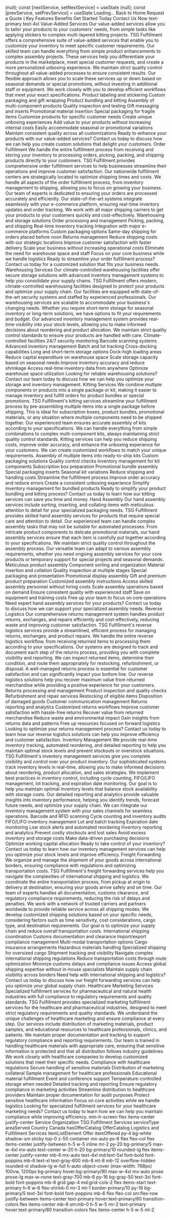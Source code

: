 (null);
  const [nextService, setNextService] = useState
(null);
  const [prevService, setPrevService] = useState
Loading...
Back to Home
Request a Quote
(
Key Features
Benefits
Get Started Today
Contact Us Now
text-primary text-4xl
Value-Added Services
Our value-added services allow you to tailor your products to your customers' needs, from simple tasks like applying stickers to complex multi-layered kitting projects.
TSG Fulfillment offers a comprehensive suite of value-added services that enable you to customize your inventory to meet specific customer requirements. Our skilled team can handle everything from simple product enhancements to complex assembly projects.
These services help you differentiate your products in the marketplace, meet special customer requests, and create a more personalized unboxing experience. We maintain strict quality control throughout all value-added processes to ensure consistent results.
Our flexible approach allows you to scale these services up or down based on seasonal demands or special promotions, without investing in additional staff or equipment. We work closely with you to develop efficient workflows that meet your exact specifications.
Product labeling and stickering
Custom packaging and gift wrapping
Product bundling and kitting
Assembly of multi-component products
Quality inspection and testing
Gift messaging and inserts
Promotional material insertion
Special packaging for fragile items
Customize products for specific customer needs
Create unique unboxing experiences
Add value to your products without increasing internal costs
Easily accommodate seasonal or promotional variations
Maintain consistent quality across all customizations
Ready to enhance your products with our value-added services? Contact us today to discuss how we can help you create custom solutions that delight your customers.
Order Fulfillment
We handle the entire fulfillment process from receiving and storing your inventory to processing orders, picking, packing, and shipping products directly to your customers.
TSG Fulfillment provides comprehensive order fulfillment services to help businesses streamline their operations and improve customer satisfaction. Our nationwide fulfillment centers are strategically located to optimize shipping times and costs.
We handle all aspects of the order fulfillment process, from inventory management to shipping, allowing you to focus on growing your business. Our team of experts is dedicated to ensuring your orders are processed accurately and efficiently.
Our state-of-the-art systems integrate seamlessly with your e-commerce platform, ensuring real-time inventory updates and order tracking. We work with all major shipping carriers to get your products to your customers quickly and cost-effectively.
Warehousing and storage solutions
Order processing and management
Picking, packing, and shipping
Real-time inventory tracking
Integration with major e-commerce platforms
Custom packaging options
Same-day shipping for orders placed before noon
Returns management
Reduce shipping costs with our strategic locations
Improve customer satisfaction with faster delivery
Scale your business without increasing operational costs
Eliminate the need for warehouse space and staff
Focus on your core business while we handle logistics
Ready to streamline your order fulfillment process? Contact us today for a customized solution that fits your business needs.
Warehousing Services
Our climate-controlled warehousing facilities offer secure storage solutions with advanced inventory management systems to help you consolidate your supply chains.
TSG Fulfillment offers modern, climate-controlled warehousing facilities designed to protect your products and optimize your supply chain. Our facilities are equipped with state-of-the-art security systems and staffed by experienced professionals.
Our warehousing services are scalable to accommodate your business's changing needs. Whether you require short-term storage for seasonal inventory or long-term solutions, we have options to fit your requirements and budget.
Our advanced inventory management system provides real-time visibility into your stock levels, allowing you to make informed decisions about reordering and product allocation. We maintain strict quality control standards to ensure your products are handled with care.
Climate-controlled facilities
24/7 security monitoring
Barcode scanning systems
Advanced inventory management
Batch and lot tracking
Cross-docking capabilities
Long and short-term storage options
Dock-high loading areas
Reduce capital expenditure on warehouse space
Scale storage capacity based on seasonal needs
Improve inventory accuracy and reduce shrinkage
Access real-time inventory data from anywhere
Optimize warehouse space utilization
Looking for reliable warehousing solutions? Contact our team today to discuss how we can help you optimize your storage and inventory management.
Kitting Services
We combine multiple components or products into a single package or kit, making it easier to manage inventory and fulfill orders for product bundles or special promotions.
TSG Fulfillment's kitting services streamline your fulfillment process by pre-assembling multiple items into a single package before shipping. This is ideal for subscription boxes, product bundles, promotional materials, or any situation where multiple components need to be shipped together.
Our experienced team ensures accurate assembly of kits according to your specifications. We can handle everything from simple combinations to complex multi-component kits, always maintaining strict quality control standards.
Kitting services can help you reduce shipping costs, improve order accuracy, and enhance the unboxing experience for your customers. We can create customized workflows to match your unique requirements.
Assembly of multiple items into ready-to-ship kits
Custom packaging solutions
Quality control checks
Inventory management for kit components
Subscription box preparation
Promotional bundle assembly
Special packaging inserts
Seasonal kit variations
Reduce shipping and handling costs
Streamline the fulfillment process
Improve order accuracy and reduce errors
Create a consistent unboxing experience
Simplify inventory management for bundled products
Ready to simplify your product bundling and kitting process? Contact us today to learn how our kitting services can save you time and money.
Hand Assembly
Our hand assembly services include sorting, inserting, and collating items with meticulous attention to detail for your specialized packaging needs.
TSG Fulfillment provides skilled hand assembly services for products that require special care and attention to detail. Our experienced team can handle complex assembly tasks that may not be suitable for automated processes.
From intricate product components to delicate promotional materials, our hand assembly services ensure that each item is carefully put together according to your specifications. We maintain strict quality control throughout the assembly process.
Our versatile team can adapt to various assembly requirements, whether you need ongoing assembly services for your core products or temporary support for special projects and seasonal demands.
Meticulous product assembly
Component sorting and organization
Material insertion and collation
Quality inspection at multiple stages
Special packaging and presentation
Promotional display assembly
Gift and premium product preparation
Customized assembly instructions
Access skilled assembly personnel without hiring costs
Scale assembly operations based on demand
Ensure consistent quality with experienced staff
Save on equipment and training costs
Free up your team to focus on core operations
Need expert hand assembly services for your products? Contact us today to discuss how we can support your specialized assembly needs.
Reverse Logistics
Our comprehensive returns management system handles product returns, exchanges, and repairs efficiently and cost-effectively, reducing waste and improving customer satisfaction.
TSG Fulfillment's reverse logistics services provide a streamlined, efficient process for managing returns, exchanges, and product repairs. We handle the entire reverse logistics workflow, from receiving returned items to processing them according to your specifications.
Our systems are designed to track and document each step of the returns process, providing you with complete visibility and reporting. We can inspect returned items, determine their condition, and route them appropriately for restocking, refurbishment, or disposal.
A well-managed returns process is essential for customer satisfaction and can significantly impact your bottom line. Our reverse logistics solutions help you recover maximum value from returned merchandise while providing a positive experience for your customers.
Returns processing and management
Product inspection and quality checks
Refurbishment and repair services
Restocking of eligible items
Disposition of damaged goods
Customer communication management
Returns reporting and analytics
Customized returns workflows
Improve customer satisfaction with hassle-free returns
Recover value from returned merchandise
Reduce waste and environmental impact
Gain insights from returns data and patterns
Free up resources focused on forward logistics
Looking to optimize your returns management process? Contact us today to learn how our reverse logistics solutions can help you improve efficiency and customer satisfaction.
Inventory Management
We provide real-time inventory tracking, automated reordering, and detailed reporting to help you maintain optimal stock levels and prevent stockouts or overstock situations.
TSG Fulfillment's inventory management services give you complete visibility and control over your product inventory. Our sophisticated systems track inventory levels in real-time, allowing you to make informed decisions about reordering, product allocation, and sales strategies.
We implement best practices in inventory control, including cycle counting, FIFO/LIFO management, lot tracking, and expiration date monitoring. Our goal is to help you maintain optimal inventory levels that balance stock availability with storage costs.
Our detailed reporting and analytics provide valuable insights into inventory performance, helping you identify trends, forecast future needs, and optimize your supply chain. We can integrate our inventory management system with your sales channels for seamless operations.
Barcode and RFID scanning
Cycle counting and inventory audits
FIFO/LIFO inventory management
Lot and batch tracking
Expiration date monitoring
Low stock alerts and automated reordering
Inventory reporting and analytics
Prevent costly stockouts and lost sales
Avoid excess inventory and storage costs
Make data-driven purchasing decisions
Optimize working capital allocation
Ready to take control of your inventory? Contact us today to learn how our inventory management services can help you optimize your stock levels and improve efficiency.
Freight Forwarding
We organize and manage the shipment of your goods across international borders, ensuring compliance with regulations and optimizing transportation costs.
TSG Fulfillment's freight forwarding services help you navigate the complexities of international shipping and logistics. We coordinate the entire transportation process, from pickup at origin to delivery at destination, ensuring your goods arrive safely and on time.
Our team of experts handles all documentation, customs clearance, and regulatory compliance requirements, reducing the risk of delays and penalties. We work with a network of trusted carriers and partners worldwide to provide reliable service across all shipping modes.
We develop customized shipping solutions based on your specific needs, considering factors such as time sensitivity, cost considerations, cargo type, and destination requirements. Our goal is to optimize your supply chain and reduce overall transportation costs.
International shipping coordination
Customs documentation and clearance
Import/export compliance management
Multi-modal transportation options
Cargo insurance arrangements
Hazardous materials handling
Specialized shipping for oversized cargo
Shipment tracking and visibility
Navigate complex international shipping regulations
Reduce transportation costs through route optimization
Minimize customs delays and compliance issues
Access global shipping expertise without in-house specialists
Maintain supply chain visibility across borders
Need help with international shipping and logistics? Contact us today to discuss how our freight forwarding services can help you optimize your global supply chain.
Healthcare Marketing Services
Specialized fulfillment services for pharmaceutical and natural health industries with full compliance to regulatory requirements and quality standards.
TSG Fulfillment provides specialized marketing fulfillment services for the healthcare and pharmaceutical industries, designed to meet strict regulatory requirements and quality standards. We understand the unique challenges of healthcare marketing and ensure compliance at every step.
Our services include distribution of marketing materials, product samples, and educational resources to healthcare professionals, clinics, and patients. We maintain proper documentation and tracking to support regulatory compliance and reporting requirements.
Our team is trained in handling healthcare materials with appropriate care, ensuring that sensitive information is protected and that all distribution follows industry guidelines. We work closely with healthcare companies to develop customized solutions that meet their specific needs.
Compliance with healthcare regulations
Secure handling of sensitive materials
Distribution of marketing collateral
Sample management for healthcare professionals
Educational material fulfillment
Event and conference support
Temperature-controlled storage when needed
Detailed tracking and reporting
Ensure regulatory compliance in marketing activities
Streamline distribution to healthcare providers
Maintain proper documentation for audit purposes
Protect sensitive healthcare information
Focus on core activities while we handle logistics
Looking for specialized fulfillment services for your healthcare marketing needs? Contact us today to learn how we can help you maintain compliance while improving efficiency.
min-h-screen flex items-center justify-center
Service
Organization
TSG Fulfillment Services
serviceType
areaServed
Country
Canada
hasOfferCatalog
OfferCatalog
Logistics and Fulfillment Services
itemListElement
Offer
itemOffered
py-4 bg-white shadow-sm sticky top-0 z-50
container mx-auto px-6
flex flex-col
flex items-center justify-between
h-5 w-5 inline mr-2
py-20 bg-primary/5
max-w-4xl mx-auto text-center
w-20 h-20 bg-primary/10 rounded-lg flex items-center justify-center mb-6 mx-auto
text-4xl md:text-5xl font-bold font-poppins mb-6
text-xl text-gray-600 mb-8
mt-8 mb-12 overflow-hidden rounded-xl shadow-lg
w-full h-auto object-cover
(max-width: 768px) 100vw, 1200px
bg-primary hover:bg-primary/90
max-w-4xl mx-auto
prose prose-lg max-w-none
text-gray-700 mb-6
py-16 bg-gray-50
text-3xl font-bold font-poppins mb-8
grid gap-4 md:grid-cols-2
flex items-start
text-primary h-6 w-6 flex-shrink-0 mr-3 mt-1
border-primary/10
py-16 bg-primary/5
text-3xl font-bold font-poppins mb-6
flex flex-col sm:flex-row justify-between items-center
text-primary hover:text-primary/80 transition-colors flex items-center mb-6 sm:mb-0
h-5 w-5 mr-2
text-primary hover:text-primary/80 transition-colors flex items-center
h-5 w-5 ml-2
